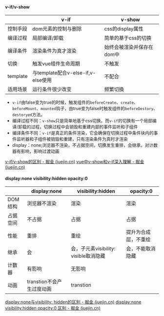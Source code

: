 #### v-if/v-show
|  |v-if|v-show|
|--|----|-------|
|控制手段|dom元素的控制与删除|css的display属性|
|编译过程|局部编译/卸载|简单的基于css的切换|
|编译条件|渲染条件为真才渲染|始终会被渲染并保存在dom中|
|切换|触发vue组件生命周期|不触发|
|template|与template配合v-else-if,v-else使用|不配合|
|适用场景|运行条件很少改变|频繁切换|


-  `v-if`由false变为true的时候，触发组件的`beforeCreate`、`create`、`beforeMount`、`mounted`钩子，由true变为false时触发组件的`beforeDestory`、`destoryed`方法。
- 编译过程不同：`v-show`只是简单地基于css切换。而`v-if`的切换有一个局部编译/卸载的过程，切换过程中会销毁和重建内部的事件监听和子组件
- 编译条件不同：`v-if`是真正的条件渲染，它会确保在切换过程中条件块内的事件监听器和子组件被销毁和重建，只有渲染条件为真时才渲染
- display：none;浏览器不渲染，不占据空间，切换发生重排，会继承，对计数器有影响，影响过渡动画

[v-if/v-show的区别 - 掘金 (juejin.cn)](https://juejin.cn/post/7139883954835816462)
[vue中v-show和v-if深入理解 - 掘金 (juejin.cn)](https://juejin.cn/post/7074834887269842975)


#### display:none visibility:hidden opacity:0 
|       |display:none|visibility:hidden|opacity:0|
|-------|------------|-----------------|---------|
|DOM结构|浏览器不渲染|渲染|渲染|
|占据空间|不占据|占据|占据|
|性能|重排|重绘|提升为合成层，不重绘|
|继承|会|会，子元素visibility: visible取消隐藏|会，不能取消隐藏|
|计数器|有影响|无影响||
|动画|transtion不会产生过度动画|transtion|

[display:none与visibility: hidden的区别 - 掘金 (juejin.cn)](https://juejin.cn/post/6975819518153064462)
[display:none visibility:hidden opacity:0 区别 - 掘金 (juejin.cn)](https://juejin.cn/post/6844904200401502215)